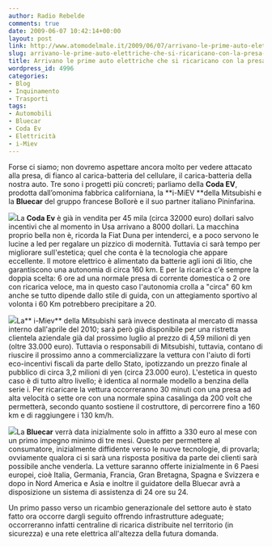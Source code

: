 ```yaml
---
author: Radio Rebelde
comments: true
date: 2009-06-07 10:42:14+00:00
layout: post
link: http://www.atomodelmale.it/2009/06/07/arrivano-le-prime-auto-elettriche-che-si-ricaricano-con-la-presa-di-casa/
slug: arrivano-le-prime-auto-elettriche-che-si-ricaricano-con-la-presa-di-casa
title: Arrivano le prime auto elettriche che si ricaricano con la presa di casa.
wordpress_id: 4996
categories:
- Blog
- Inquinamento
- Trasporti
tags:
- Automobili
- Bluecar
- Coda Ev
- Elettricità
- i-Miev
---
```


Forse ci siamo; non dovremo aspettare ancora molto per vedere attacato alla presa, di fianco al carica-batteria del cellulare, il carica-batteria della nostra auto.
Tre sono i progetti più concreti; parliamo della **Coda EV**, prodotta dall’omonima fabbrica californiana, la **i-MiEV **della Mitsubishi e la **Bluecar** del gruppo francese Bollorè e il suo partner italiano Pininfarina.

![](http://www.atomodelmale.it/wp-content/uploads/2009/06/codaev_02.jpg)La **Coda Ev** è già in vendita  per 45 mila (circa 32000 euro) dollari salvo incentivi che al momento in Usa arrivano a 8000 dollari.
La macchina proprio bella non è, ricorda la Fiat Duna per intenderci, e a poco servono le lucine a led per regalare un pizzico di modernità. Tuttavia ci sarà tempo per migliorare sull'estetica; quel che conta è la tecnologia che appare eccellente. Il motore elettrico è alimentato da batterie agli ioni di litio, che garantiscono una autonomia di circa 160 km. E per la ricarica c'è sempre la doppia scelta: 6 ore ad una normale presa di corrente domestica o 2 ore con ricarica veloce, ma in questo caso l'autonomia crolla a "circa" 60 km anche se tutto dipende dallo stile di guida, con un attegiamento sportivo al volonta i 60 Km potrebbero precipitare a 20.<!-- more -->

![](http://www.atomodelmale.it/wp-content/uploads/2009/06/miev1.jpg)La** i-Miev** della Mitsubishi sarà invece destinata al mercato di massa interno dall'aprile del 2010; sarà però già disponibile per una ristretta clientela aziendale già dal prossimo luglio al prezzo di 4,59 milioni di yen (oltre 33.000 euro). Tuttavia o responsabili di Mitsubishi, tuttavia, contano di riuscire il prossimo anno a commercializzare la vettura con l'aiuto di forti eco-incentivi fiscali da parte dello Stato, ipotizzando un prezzo finale al pubblico di circa 3,2 milioni di yen (circa 23.000 euro).
L'estetica in questo caso è di tutto altro livello; è identica al normale modello a benzina della serie i.
Per ricaricare la vettura occorreranno 30 minuti con una presa ad alta velocità o sette ore con una normale spina casalinga da 200 volt che permetterà, secondo quanto sostiene il costruttore, di percorrere fino a 160 km e di raggiungere i 130 km/h.

![](http://www.atomodelmale.it/wp-content/uploads/2009/06/pininfarina-e-bollore-ecco-lauto-elettrica-bluecar-che-puo-fare-100-km-con-1-euro-01.jpg)La **Bluecar** verrà data inizialmente solo in affitto a 330 euro al mese con un primo impegno minimo di tre mesi. Questo per permettere al consumatore, inizialmente diffidente verso le nuove tecnologie, di provarla; ovviamente qualora ci si sarà una risposta positiva da parte dei clienti sarà possibile anche venderla.
La vetture saranno offerte inizialmente in 6 Paesi europei, cioè Italia, Germania, Francia, Gran Bretagna, Spagna e Svizzera e dopo in Nord America e Asia e inoltre il guidatore della Bluecar avrà a disposizione un sistema di assistenza di 24 ore su 24.

Un primo passo verso un ricambio generazionale del settore auto è stato fatto ora occorre dargli seguito offrendo infrastrutture adeguate; occorreranno infatti centraline di ricarica distribuite nel territorio (in sicurezza) e una rete elettrica all'altezza della futura domanda.
